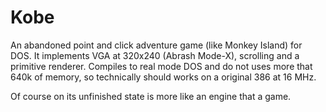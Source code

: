 Kobe
====

An abandoned point and click adventure game (like Monkey Island) for DOS. It implements VGA at 320x240 (Abrash Mode-X), scrolling and a primitive renderer. Compiles to real mode DOS and do not uses more that 640k of memory, so technically should works on a original 386 at 16 MHz.

Of course on its unfinished state is more like an engine that a game.
